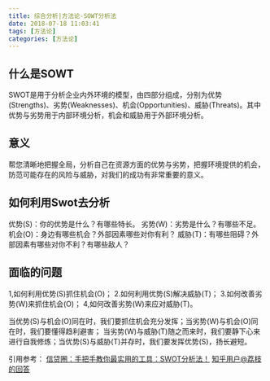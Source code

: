 ```yaml
---
title: 综合分析|方法论-SOWT分析法
date: 2018-07-18 11:03:41
tags: [方法论]
categories: [方法论]
---
```

## 什么是SOWT
SWOT是用于分析企业内外环境的模型，由四部分组成，分别为优势(Strengths)、劣势(Weaknesses)、机会(Opportunities)、威胁(Threats)。其中优势与劣势用于内部环境分析，机会和威胁用于外部环境分析。

## 意义
帮您清晰地把握全局，分析自己在资源方面的优势与劣势，把握环境提供的机会，防范可能存在的风险与威胁，对我们的成功有非常重要的意义。

## 如何利用Swot去分析
优势(S)：你的优势是什么？有哪些特长。
劣势(W)：劣势是什么？有哪些不足。
机会(O)：身边有哪些机会？外部因素哪些对你有利？
威胁(T)：有哪些阻碍？外部因素有哪些对你不利？有哪些敌人？


## 面临的问题
1,如何利用优势(S)抓住机会(O)；
2.如何利用优势(S)解决威胁(T)；
3.如何改善劣势(W)来抓住机会(O)；
4,如何改善劣势(W)来应对威胁(T)。

当优势(S)与机会(O)同在时，我们要抓住机会充分发挥；当劣势(W)与机会(O)同在时，我们要懂得趋利避害；
当劣势(W)与威胁(T)随之而来时，我们要静下心来进行自我修炼；当优势(S)与威胁(T)并存时，我们要发挥优势(S)，扬长避短。

引用参考：
[信贷圈：手把手教你最实用的工具：SWOT分析法！](http://www.sohu.com/a/125604696_493484)
[知乎用户@荔枝的回答](https://www.zhihu.com/question/22765290)

